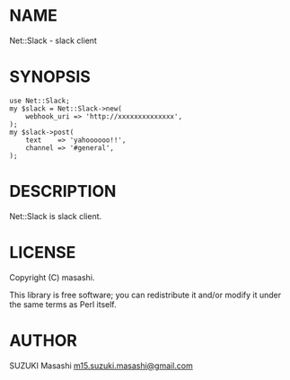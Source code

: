 # NAME

Net::Slack - slack client

# SYNOPSIS

    use Net::Slack;
    my $slack = Net::Slack->new(
        webhook_uri => 'http://xxxxxxxxxxxxxx',
    );
    my $slack->post(
        text    => 'yahoooooo!!',
        channel => '#general',
    );

# DESCRIPTION

Net::Slack is slack client.

# LICENSE

Copyright (C) masashi.

This library is free software; you can redistribute it and/or modify
it under the same terms as Perl itself.

# AUTHOR

SUZUKI Masashi <m15.suzuki.masashi@gmail.com>
